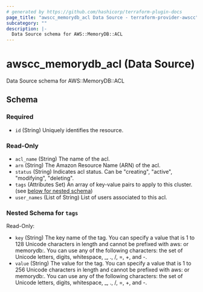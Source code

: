 ```yaml
---
# generated by https://github.com/hashicorp/terraform-plugin-docs
page_title: "awscc_memorydb_acl Data Source - terraform-provider-awscc"
subcategory: ""
description: |-
  Data Source schema for AWS::MemoryDB::ACL
---
```


# awscc_memorydb_acl (Data Source)

Data Source schema for AWS::MemoryDB::ACL



<!-- schema generated by tfplugindocs -->
## Schema

### Required

- `id` (String) Uniquely identifies the resource.

### Read-Only

- `acl_name` (String) The name of the acl.
- `arn` (String) The Amazon Resource Name (ARN) of the acl.
- `status` (String) Indicates acl status. Can be "creating", "active", "modifying", "deleting".
- `tags` (Attributes Set) An array of key-value pairs to apply to this cluster. (see [below for nested schema](#nestedatt--tags))
- `user_names` (List of String) List of users associated to this acl.

<a id="nestedatt--tags"></a>
### Nested Schema for `tags`

Read-Only:

- `key` (String) The key name of the tag. You can specify a value that is 1 to 128 Unicode characters in length and cannot be prefixed with aws: or memorydb:. You can use any of the following characters: the set of Unicode letters, digits, whitespace, _, ., /, =, +, and -.
- `value` (String) The value for the tag. You can specify a value that is 1 to 256 Unicode characters in length and cannot be prefixed with aws: or memorydb:. You can use any of the following characters: the set of Unicode letters, digits, whitespace, _, ., /, =, +, and -.


